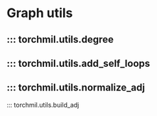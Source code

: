 # Graph utils

::: torchmil.utils.degree
----------------
::: torchmil.utils.add_self_loops
----------------
::: torchmil.utils.normalize_adj
----------------
::: torchmil.utils.build_adj
